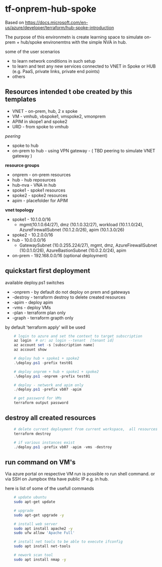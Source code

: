 # tf-onprem-hub-spoke

Based on https://docs.microsoft.com/en-us/azure/developer/terraform/hub-spoke-introduction

The purpose of this environmetn is create learning space to simulate on-prem + hub/spoke environemtns with the simple NVA in hub.

some of the user scenarios

- to learn network conditions in such setup
- to learn and test any new services connected to VNET in Spoke or HUB (e.g. PaaS, private links, private end points)
- others

## Resources intended t obe created by this templates

- VNET - on-prem, hub, 2 x spoke
- VM - vmhub, vbspoke1, vmspoke2, vmonprem
- APIM in skope1 and spoke2
- URD - from spoke to vmhub

_peering_

- spoke to hub
- on-prem to hub - using VPN gateway - ( TBD peering to simulate VNET gateway )

**resource groups**

- onprem    - on-prem resources
- hub       - hub reposurces
- hub-nva   - VNA in hub
- spoke1    - spoke1 resources
- spoke2    - spoke2 resources
- apim      - placefolder for APIM

**vnet topology**
- spoke1        - 10.1.0.0/16
    - mgmt(10.1.0.64/27), dmz (10.1.0.32/27), workload (10.1.1.0/24), AzureFirewallSubnet (10.1.2.0/26), apim (10.1.3.0/26)
- spoke2    - 10.2.0.0/16
- hub       - 10.0.0.0/16
    - GatewaySubnet (10.0.255.224/27), mgmt, dmz, AzureFirewallSubnet (10.0.1.0/26), AzureBastionSubnet (10.0.2.0/24), apim
- on-prem   - 192.168.0.0/16 (optional deployment)

## quickstart first deployment

available deploy.ps1 switches 
-  -onprem  - by default do not deploy on prem and gateways
-  -destroy - terraform destroy to delete created resources
-  -apim    - deploy apim
-  -vms     - deploy VMs 
-  -plan    - terraform plan only 
-  -graph   - terraform grapth only

by default 'terraform apply'  will be used 


```powershell
    # login to azure and set the context to target subscription
    az login  # or: az login --tenant  [tenant id]
    az account set -s [subscription name]
    az account show

    # deploy hub + spoke1 + spoke2 
    .\deploy.ps1 -prefix test01

    # deploy onprem + hub + spoke1 + spoke2 
    .\deploy.ps1 -onprem -prefix test01

    # deploy - network and apim only
    ./deploy.ps1 -prefix vb07 -apim

    # get password for VMs
    terraform output password
```

## destroy all created resources 
```powershell
    # delete current deployment from current workspace,  all resources persisted in state file on local machine
    terraform destroy

    # if various instances exist 
    ./deploy.ps1 -prefix vb07 -apim -vms -destroy

```

## run command on VM's

Via azure portal on respective VM run is possible ro run shell command. or via SSH on Jumpbox thta have public IP e.g. in hub.

here is list of some of the usefull commands 

```bash
    # update ubuntu
    sudo apt-get update

    # upgrade
    sudo apt-get upgrade -y

    # install web server
    sudo apt install apache2 -y
    sudo ufw allow 'Apache Full'

    # install net tools to be able to execute ifconfig
    sudo apt install net-tools

    # nework scan tool
    sudo apt install nmap -y
```







